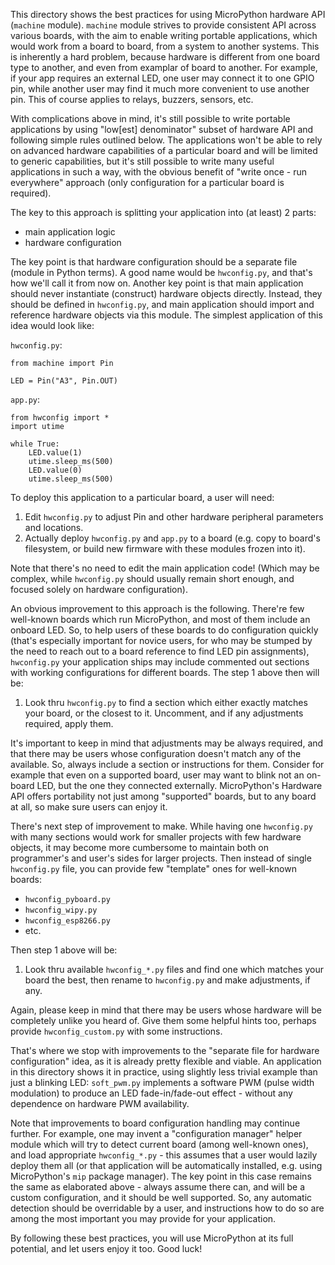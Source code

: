 This directory shows the best practices for using MicroPython hardware API
(`machine` module). `machine` module strives to provide consistent API
across various boards, with the aim to enable writing portable applications,
which would work from a board to board, from a system to another systems.
This is inherently a hard problem, because hardware is different from one
board type to another, and even from examplar of board to another. For
example, if your app requires an external LED, one user may connect it
to one GPIO pin, while another user may find it much more convenient to
use another pin. This of course applies to relays, buzzers, sensors, etc.

With complications above in mind, it's still possible to write portable
applications by using "low[est] denominator" subset of hardware API and
following simple rules outlined below. The applications won't be able
to rely on advanced hardware capabilities of a particular board and
will be limited to generic capabilities, but it's still possible to
write many useful applications in such a way, with the obvious benefit of
"write once - run everywhere" approach (only configuration for a particular
board is required).

The key to this approach is splitting your application into (at least)
2 parts:

* main application logic
* hardware configuration

The key point is that hardware configuration should be a separate file
(module in Python terms). A good name would be `hwconfig.py`, and that's
how we'll call it from now on. Another key point is that main application
should never instantiate (construct) hardware objects directly. Instead,
they should be defined in `hwconfig.py`, and main application should
import and reference hardware objects via this module. The simplest
application of this idea would look like:

`hwconfig.py`:

    from machine import Pin

    LED = Pin("A3", Pin.OUT)

`app.py`:

    from hwconfig import *
    import utime

    while True:
        LED.value(1)
        utime.sleep_ms(500)
        LED.value(0)
        utime.sleep_ms(500)


To deploy this application to a particular board, a user will need:

1. Edit `hwconfig.py` to adjust Pin and other hardware peripheral
   parameters and locations.
2. Actually deploy `hwconfig.py` and `app.py` to a board (e.g. copy to
   board's filesystem, or build new firmware with these modules frozen
   into it).

Note that there's no need to edit the main application code! (Which may
be complex, while `hwconfig.py` should usually remain short enough, and
focused solely on hardware configuration).

An obvious improvement to this approach is the following. There're few
well-known boards which run MicroPython, and most of them include an
onboard LED. So, to help users of these boards to do configuration
quickly (that's especially important for novice users, for who may
be stumped by the need to reach out to a board reference to find LED
pin assignments), `hwconfig.py` your application ships may include
commented out sections with working configurations for different
boards. The step 1 above then will be:

1. Look thru `hwconfig.py` to find a section which either exactly
   matches your board, or the closest to it. Uncomment, and if any
   adjustments required, apply them.

It's important to keep in mind that adjustments may be always required,
and that there may be users whose configuration doesn't match any of
the available. So, always include a section or instructions for them.
Consider for example that even on a supported board, user may want to
blink not an on-board LED, but the one they connected externally.
MicroPython's Hardware API offers portability not just among "supported"
boards, but to any board at all, so make sure users can enjoy it.

There's next step of improvement to make. While having one `hwconfig.py`
with many sections would work for smaller projects with few hardware
objects, it may become more cumbersome to maintain both on programmer's
and user's sides for larger projects. Then instead of single
`hwconfig.py` file, you can provide few "template" ones for well-known
boards:

* `hwconfig_pyboard.py`
* `hwconfig_wipy.py`
* `hwconfig_esp8266.py`
* etc.

Then step 1 above will be:

1. Look thru available `hwconfig_*.py` files and find one which matches
   your board the best, then rename to `hwconfig.py` and make adjustments,
   if any.

Again, please keep in mind that there may be users whose hardware will be
completely unlike you heard of. Give them some helpful hints too, perhaps
provide `hwconfig_custom.py` with some instructions.

That's where we stop with improvements to the "separate file for hardware
configuration" idea, as it is already pretty flexible and viable. An
application in this directory shows it in practice, using slightly less
trivial example than just a blinking LED: `soft_pwm.py` implements a
software PWM (pulse width modulation) to produce an LED fade-in/fade-out
effect - without any dependence on hardware PWM availability.

Note that improvements to board configuration handling may continue further.
For example, one may invent a "configuration manager" helper module which will
try to detect current board (among well-known ones), and load appropriate
`hwconfig_*.py` - this assumes that a user would lazily deploy them all
(or that application will be automatically installed, e.g. using MicroPython's
`mip` package manager). The key point in this case remains the same as
elaborated above - always assume there can, and will be a custom configuration,
and it should be well supported. So, any automatic detection should be
overridable by a user, and instructions how to do so are among the most
important you may provide for your application.

By following these best practices, you will use MicroPython at its full
potential, and let users enjoy it too. Good luck!
